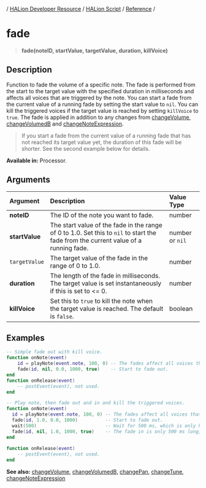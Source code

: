 / [HALion Developer Resource](../..//HALion-Developer-Resource.md) / [HALion Script](./HALion-Script.md) / [Reference](./Reference.md) /

# fade

>**fade(noteID, startValue, targetValue, duration, killVoice)**

## Description

Function to fade the volume of a specific note. The fade is performed from the start to the target value with the specified duration in milliseconds and affects all voices that are triggered by the note. You can start a fade from the current value of a running fade by setting the start value to ``nil``. You can kill the triggered voices if the target value is reached by setting ``killVoice`` to ``true``. The fade is applied in addition to any changes from [changeVolume](./changeVolume.md), [changeVolumedB](./changeVolumedB.md) and [changeNoteExpression](./changeNoteExpression.md).

>If you start a fade from the current value of a running fade that has not reached its target value yet, the duration of this fade will be shorter. See the second example below for details.

**Available in:** Processor.

## Arguments

|Argument|Description|Value Type|
|:-|:-|:-|
|**noteID**|The ID of the note you want to fade.|number|
|**startValue**|The start value of the fade in the range of 0 to 1.0. Set this to ``nil`` to start the fade from the current value of a running fade.|number or ``nil``|
|``targetValue``|The target value of the fade in the range of 0 to 1.0.|number|
|**duration**|The length of the fade in milliseconds. The target value is set instantaneously if this is set to <= 0.|number|
|**killVoice**|Set this to ``true`` to kill the note when the target value is reached. The default is ``false``.|boolean|

## Examples

```lua
-- Simple fade out with kill voice.
function onNote(event)
    id = playNote(event.note, 100, 0) -- The fades affect all voices that are triggered by this note.
    fade(id, nil, 0.0, 1000, true)    -- Start to fade out.
end
function onRelease(event)
    -- postEvent(event), not used.
end
```

```lua
-- Play note, then fade out and in and kill the triggered voices.
function onNote(event)
  id = playNote(event.note, 100, 0) -- The fades affect all voices that are triggered by this note.
  fade(id, 1.0, 0.0, 1000)          -- Start to fade out.
  wait(500)                         -- Wait for 500 ms, which is only half of the fade out.
  fade(id, nil, 1.0, 1000, true)    -- The fade in is only 500 ms long, because it has to go only half of the distance.
end
 
function onRelease(event)
    -- postEvent(event), not used.
end
```

**See also:** [changeVolume](./changeVolume.md), [changeVolumedB](./changeVolumedB.md), [changePan](./changePan.md), [changeTune](./changeTune.md), [changeNoteExpression](./changeNoteExpression.md)